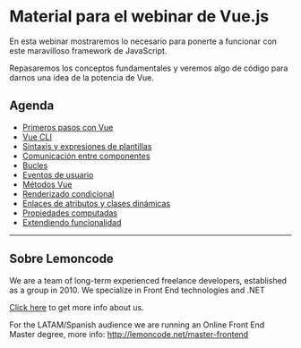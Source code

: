 # Material para el webinar de Vue.js

En esta webinar mostraremos lo necesario para ponerte a funcionar con este maravilloso framework de JavaScript.

Repasaremos los conceptos fundamentales y veremos algo de código para darnos una idea de la potencia de Vue.

## Agenda

- [Primeros pasos con Vue](01_first_steps/README_ES_ES.md)
- [Vue CLI](02_vue_cli/README_ES.md)
- [Sintaxis y expresiones de plantillas](03_template_syntax/README_ES.md)
- [Comunicación entre componentes](04_communication/README_ES.md)
- [Bucles](05_loops/README_ES.md)
- [Eventos de usuario](06_event_handler/README_ES.md)
- [Métodos Vue](07_methods/README_ES.md)
- [Renderizado condicional](08_conditional_rendering/README_ES.md)
- [Enlaces de atributos y clases dinámicas](09_attribute_classes/README_ES.md)
- [Propiedades computadas](10_computed_properties/README_ES.md)
- [Extendiendo funcionalidad](11_extending_functionality/README_ES.md)

---

## Sobre Lemoncode

We are a team of long-term experienced freelance developers, established as a group in 2010.
We specialize in Front End technologies and .NET

[Click here](http://lemoncode.net/services/en/#en-home) to get more info about us.

For the LATAM/Spanish audience we are running an Online Front End Master degree, more info: http://lemoncode.net/master-frontend
